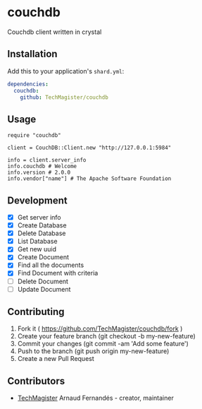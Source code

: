 # couchdb

Couchdb client written in crystal

## Installation

Add this to your application's `shard.yml`:

```yaml
dependencies:
  couchdb:
    github: TechMagister/couchdb
```

## Usage

```crystal
require "couchdb"

client = CouchDB::Client.new "http://127.0.0.1:5984"

info = client.server_info
info.couchdb # Welcome
info.version # 2.0.0
info.vendor["name"] # The Apache Software Foundation

```

## Development

- [x] Get server info
- [x] Create Database
- [x] Delete Database
- [x] List Database
- [x] Get new uuid
- [x] Create Document
- [x] Find all the documents
- [x] Find Document with criteria
- [ ] Delete Document
- [ ] Update Document

## Contributing

1. Fork it ( https://github.com/TechMagister/couchdb/fork )
2. Create your feature branch (git checkout -b my-new-feature)
3. Commit your changes (git commit -am 'Add some feature')
4. Push to the branch (git push origin my-new-feature)
5. Create a new Pull Request

## Contributors

- [TechMagister](https://github.com/TechMagister) Arnaud Fernandés - creator, maintainer
